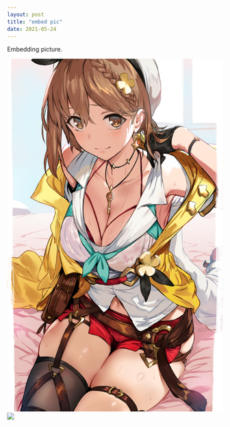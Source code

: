 ```yaml
---
layout: post
title: "embed pic"
date: 2021-05-24
---
```


Embedding picture.
<pre>
<img src="/images/86921342_p0.png"/>
<img src="https://vivy-portal.com/assets/img/top/main/kv3_pc.jpg"/>
</pre>
<!-- The "picture.jpg" file is located in the images folder at the root of the current web; whereas <br> is enter or line break in html -->
